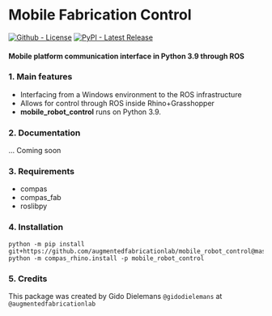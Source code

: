 # Mobile Fabrication Control

[![Github - License](https://img.shields.io/badge/License-MIT-blue.svg)](https://github.com/augmentedfabricationlab/mobile_robot_control)
[![PyPI - Latest Release](https://travis-ci.org/augmentedfabricationlab/mobile_robot_control.svg?branch=master)](https://github.com/augmentedfabricationlab/mobile_robot_control)

#### Mobile platform communication interface in Python 3.9 through ROS

### 1. Main features

* Interfacing from a Windows environment to the ROS infrastructure
* Allows for control through ROS inside Rhino+Grasshopper
* **mobile_robot_control** runs on Python 3.9.

### 2. Documentation

... Coming soon

### 3. Requirements

* compas
* compas_fab
* roslibpy

### 4. Installation

    python -m pip install git+https://github.com/augmentedfabricationlab/mobile_robot_control@master#egg=mobile_robot_control
    python -m compas_rhino.install -p mobile_robot_control
    
### 5. Credits

This package was created by Gido Dielemans `@gidodielemans` at `@augmentedfabricationlab`
